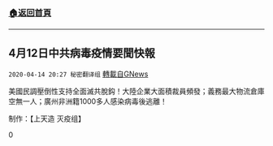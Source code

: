###  [:house:返回首頁](https://github.com/ourhimalayas/txt)
---

## 4月12日中共病毒疫情要聞快報
`2020-04-14 20:27 秘密翻译组` [轉載自GNews](https://gnews.org/zh-hant/173024/)

美國民調壓倒性支持全面滅共脫鈎！大陸企業大面積裁員頻發；義務最大物流倉庫空無一人；廣州非洲籍1000多人感染病毒後逃離！



制作：【上天造 灭疫组】

0
